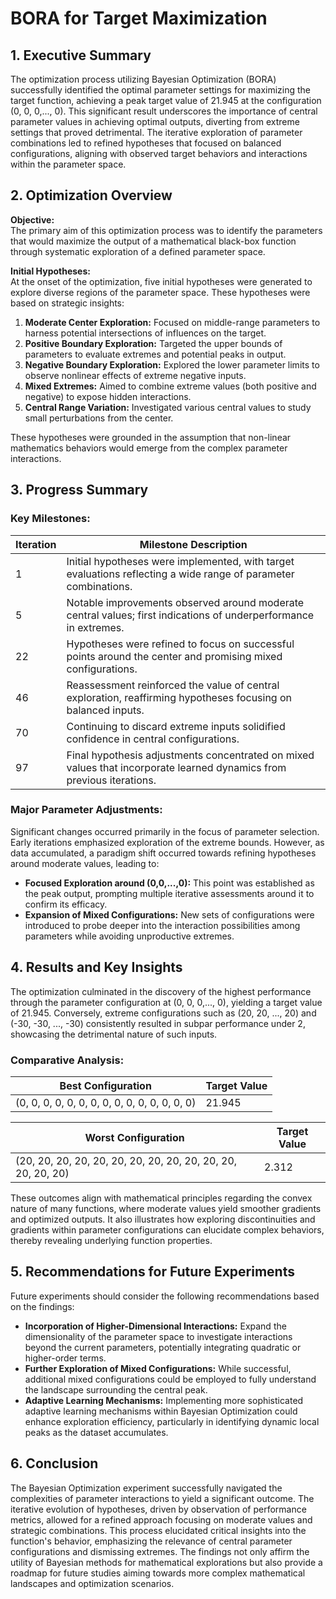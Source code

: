 # BORA for Target Maximization

## 1. Executive Summary

The optimization process utilizing Bayesian Optimization (BORA) successfully identified the optimal parameter settings for maximizing the target function, achieving a peak target value of 21.945 at the configuration (0, 0, 0,..., 0). This significant result underscores the importance of central parameter values in achieving optimal outputs, diverting from extreme settings that proved detrimental. The iterative exploration of parameter combinations led to refined hypotheses that focused on balanced configurations, aligning with observed target behaviors and interactions within the parameter space.

## 2. Optimization Overview

**Objective:**  
The primary aim of this optimization process was to identify the parameters that would maximize the output of a mathematical black-box function through systematic exploration of a defined parameter space.

**Initial Hypotheses:**  
At the onset of the optimization, five initial hypotheses were generated to explore diverse regions of the parameter space. These hypotheses were based on strategic insights:

1. **Moderate Center Exploration:** Focused on middle-range parameters to harness potential intersections of influences on the target.
2. **Positive Boundary Exploration:** Targeted the upper bounds of parameters to evaluate extremes and potential peaks in output.
3. **Negative Boundary Exploration:** Explored the lower parameter limits to observe nonlinear effects of extreme negative inputs.
4. **Mixed Extremes:** Aimed to combine extreme values (both positive and negative) to expose hidden interactions.
5. **Central Range Variation:** Investigated various central values to study small perturbations from the center.

These hypotheses were grounded in the assumption that non-linear mathematics behaviors would emerge from the complex parameter interactions.

## 3. Progress Summary

### Key Milestones:

| Iteration | Milestone Description                                                                                           |
|-----------|-----------------------------------------------------------------------------------------------------------------|
| 1         | Initial hypotheses were implemented, with target evaluations reflecting a wide range of parameter combinations.  |
| 5         | Notable improvements observed around moderate central values; first indications of underperformance in extremes.  |
| 22        | Hypotheses were refined to focus on successful points around the center and promising mixed configurations.       |
| 46        | Reassessment reinforced the value of central exploration, reaffirming hypotheses focusing on balanced inputs.      |
| 70        | Continuing to discard extreme inputs solidified confidence in central configurations.                             |
| 97        | Final hypothesis adjustments concentrated on mixed values that incorporate learned dynamics from previous iterations. |

### Major Parameter Adjustments:

Significant changes occurred primarily in the focus of parameter selection. Early iterations emphasized exploration of the extreme bounds. However, as data accumulated, a paradigm shift occurred towards refining hypotheses around moderate values, leading to:

- **Focused Exploration around (0,0,...,0):** This point was established as the peak output, prompting multiple iterative assessments around it to confirm its efficacy.
- **Expansion of Mixed Configurations:** New sets of configurations were introduced to probe deeper into the interaction possibilities among parameters while avoiding unproductive extremes.

## 4. Results and Key Insights

The optimization culminated in the discovery of the highest performance through the parameter configuration at (0, 0, 0,..., 0), yielding a target value of 21.945. Conversely, extreme configurations such as (20, 20, ..., 20) and (-30, -30, ..., -30) consistently resulted in subpar performance under 2, showcasing the detrimental nature of such inputs.

### Comparative Analysis:

| Best Configuration           | Target Value |
|------------------------------|--------------|
| (0, 0, 0, 0, 0, 0, 0, 0, 0, 0, 0, 0, 0, 0, 0) | 21.945       |

| Worst Configuration         | Target Value |
|-----------------------------|--------------|
| (20, 20, 20, 20, 20, 20, 20, 20, 20, 20, 20, 20, 20, 20, 20) | 2.312        |

These outcomes align with mathematical principles regarding the convex nature of many functions, where moderate values yield smoother gradients and optimized outputs. It also illustrates how exploring discontinuities and gradients within parameter configurations can elucidate complex behaviors, thereby revealing underlying function properties.

## 5. Recommendations for Future Experiments

Future experiments should consider the following recommendations based on the findings:

- **Incorporation of Higher-Dimensional Interactions:** Expand the dimensionality of the parameter space to investigate interactions beyond the current parameters, potentially integrating quadratic or higher-order terms.
- **Further Exploration of Mixed Configurations:** While successful, additional mixed configurations could be employed to fully understand the landscape surrounding the central peak.
- **Adaptive Learning Mechanisms:** Implementing more sophisticated adaptive learning mechanisms within Bayesian Optimization could enhance exploration efficiency, particularly in identifying dynamic local peaks as the dataset accumulates.

## 6. Conclusion

The Bayesian Optimization experiment successfully navigated the complexities of parameter interactions to yield a significant outcome. The iterative evolution of hypotheses, driven by observation of performance metrics, allowed for a refined approach focusing on moderate values and strategic combinations. This process elucidated critical insights into the function's behavior, emphasizing the relevance of central parameter configurations and dismissing extremes. The findings not only affirm the utility of Bayesian methods for mathematical explorations but also provide a roadmap for future studies aiming towards more complex mathematical landscapes and optimization scenarios.